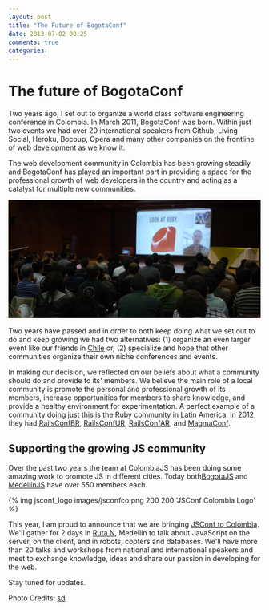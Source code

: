 ```yaml
---
layout: post
title: "The Future of BogotaConf"
date: 2013-07-02 00:25
comments: true
categories:
---
```


# The future of BogotaConf

Two years ago, I set out to organize a world class software engineering conference in Colombia. In March 2011, BogotaConf was born. Within just two events we had over 20 international speakers from Github, Living Social, Heroku, Bocoup, Opera and many other companies on the frontline of web development as we know it.

The web development community in Colombia has been growing steadily and BogotaConf has played an important part in providing a space for the professional growth of web developers in the country and acting as a catalyst for multiple new communities.

![BogotaConf 2012](images/bogotaconf_2012.jpg)

Two years have passed and in order to both keep doing what we set out to do and keep growing we had two alternatives: (1) organize an even larger event like our friends in [Chile][1] or, (2) specialize and hope that other communities organize their own niche conferences and events.

In making our decision, we reflected on our beliefs about what a community should do and provide to its' members. We believe the main role of a local community is promote the personal and professional growth of its members, increase opportunities for members to share knowledge, and provide a healthy environment for experimentation. A perfect example of a community doing just this is the Ruby community in Latin America. In 2012, they had [RailsConfBR][2], [RailsConfUR][3], [RailsConfAR][4], and [MagmaConf][5].

## Supporting the growing JS community

Over the past two years the  team at ColombiaJS has been doing some amazing work to promote JS in different cities. Today both[BogotaJS][6] and [MedellínJS][7] have over 550 members each.

{% img jsconf_logo images/jsconfco.png 200 200 'JSConf Colombia Logo' %}

This year, I am proud to announce that we are bringing [JSConf to Colombia][8]. We'll gather for 2 days in [Ruta N][9], Medellín to talk about JavaScript on the server, on the client, and in robots, copters and databases. We'll have more than 20 talks and workshops from national and international speakers and meet to exchange knowledge, ideas and share our passion in developing for the web.

Stay tuned for updates.

[1]:  http://startechconf.com/
[2]:  http://www.rubyconf.com.br/
[3]:  http://rubyconfuruguay.org/ "http://rubyconfuruguay.org/"
[4]:  http://rubyconfargentina.org/
[5]:  http://www.magmaconf.com/
[6]:  http://www.meetup.com/BogotaJS/
[7]:  http://www.meetup.com/MedellinJS/
[8]:  http://jsconf.co
[9]:  http://www.rutanmedellin.org/

Photo Credits: [sd](http://www.flickr.com/photos/sd/)
